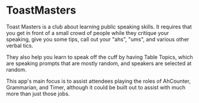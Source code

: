 # ToastMasters

Toast Masters is a club about learning public speaking skills. It requires that you get in front of a small crowd of people while they critique your speaking, give you some tips, call out your "ahs", "ums", and various other verbal tics. 

They also help you learn to speak off the cuff by having Table Topics, which are speaking prompts that are mostly random, and speakers are selected at random. 

This app's main focus is to assist attendees playing the roles of AhCounter, Grammarian, and Timer, although it could be built out to assist with much more than just those jobs. 
